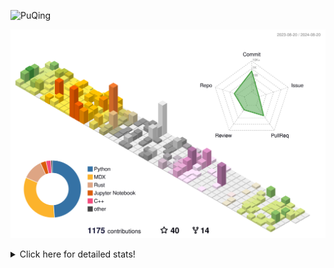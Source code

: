 ![PuQing](https://user-images.githubusercontent.com/27223114/171565019-9a56fae6-b08b-421f-99db-7e830da42371.png)

![](./profile-3d-contrib/profile-season-animate.svg)

<details>
<summary>Click here for detailed stats!</summary>

<!--START_SECTION:waka-->
![Lines of code](https://img.shields.io/badge/From%20Hello%20World%20I%27ve%20Written-1.4%20million%20lines%20of%20code-blue)

**🐱 My GitHub Data** 

> 📦 401.2 kB Used in GitHub's Storage 
 > 
> 🏆 472 Contributions in the Year 2024
 > 
> 🚫 Not Opted to Hire
 > 
> 📜 53 Public Repositories 
 > 
> 🔑 29 Private Repositories 
 > 
**I'm an Early 🐤** 

```text
🌞 Morning                456 commits         █░░░░░░░░░░░░░░░░░░░░░░░░   05.92 % 
🌆 Daytime                3466 commits        ███████████░░░░░░░░░░░░░░   45.01 % 
🌃 Evening                1760 commits        ██████░░░░░░░░░░░░░░░░░░░   22.85 % 
🌙 Night                  2019 commits        ███████░░░░░░░░░░░░░░░░░░   26.22 % 
```


📊 **This Week I Spent My Time On** 

```text
💬 Programming Languages: 
Browsing                 12 hrs 29 mins      ███████░░░░░░░░░░░░░░░░░░   29.49 % 
TypeScript               11 hrs 28 mins      ███████░░░░░░░░░░░░░░░░░░   27.09 % 
Python                   4 hrs 15 mins       ███░░░░░░░░░░░░░░░░░░░░░░   10.04 % 
Jupyter Notebook         2 hrs 58 mins       ██░░░░░░░░░░░░░░░░░░░░░░░   07.04 % 
GitHubing                2 hrs 51 mins       ██░░░░░░░░░░░░░░░░░░░░░░░   06.74 % 

🔥 Editors: 
VS Code                  22 hrs 29 mins      █████████████░░░░░░░░░░░░   53.12 % 
Chrome                   17 hrs 14 mins      ██████████░░░░░░░░░░░░░░░   40.72 % 
fish                     2 hrs 36 mins       ██░░░░░░░░░░░░░░░░░░░░░░░   06.16 % 

💻 Operating System: 
Mac                      19 hrs 57 mins      ████████████░░░░░░░░░░░░░   47.13 % 
Windows                  12 hrs 21 mins      ███████░░░░░░░░░░░░░░░░░░   29.20 % 
WSL                      5 hrs 15 mins       ███░░░░░░░░░░░░░░░░░░░░░░   12.43 % 
Linux                    4 hrs 45 mins       ███░░░░░░░░░░░░░░░░░░░░░░   11.24 % 
```


<!--END_SECTION:waka-->
</details>
